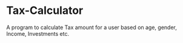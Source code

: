 # Tax-Calculator
A program to calculate Tax amount for a user based on age, gender, Income, Investments etc.
